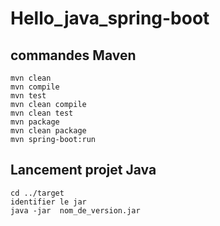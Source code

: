 # Hello_java_spring-boot

## commandes Maven

``` 
mvn clean
mvn compile
mvn test
mvn clean compile
mvn clean test
mvn package
mvn clean package
mvn spring-boot:run
```

## Lancement projet Java 

``` 
cd ../target
identifier le jar
java -jar  nom_de_version.jar
```

